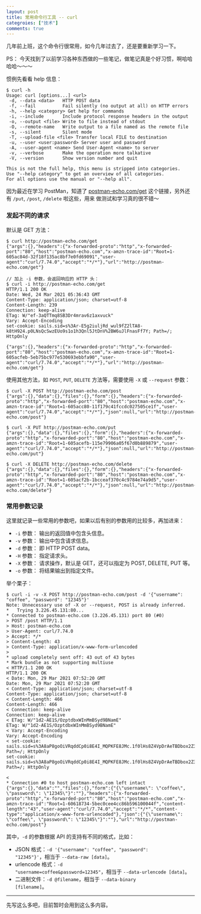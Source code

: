 ```yaml
---
layout: post
title: 常用命令行工具 -- curl
categroies: ["技术"]
comments: true
---
```


几年前上班，这个命令行很常用，如今几年过去了，还是要重新学习一下。

PS： 今天找到了以前学习各种东西做的一些笔记，做笔记真是个好习惯，啊哈哈哈哈～～～

<!--more-->

惯例先看看 help 信息：
```shell
$ curl -h
Usage: curl [options...] <url>
 -d, --data <data>   HTTP POST data
 -f, --fail          Fail silently (no output at all) on HTTP errors
 -h, --help <category> Get help for commands
 -i, --include       Include protocol response headers in the output
 -o, --output <file> Write to file instead of stdout
 -O, --remote-name   Write output to a file named as the remote file
 -s, --silent        Silent mode
 -T, --upload-file <file> Transfer local FILE to destination
 -u, --user <user:password> Server user and password
 -A, --user-agent <name> Send User-Agent <name> to server
 -v, --verbose       Make the operation more talkative
 -V, --version       Show version number and quit

This is not the full help, this menu is stripped into categories.
Use "--help category" to get an overview of all categories.
For all options use the manual or "--help all".
```

因为最近在学习 PostMan，知道了 [postman-echo.com/get](http://postman-echo.com/get) 这个链接，另外还有 <code>/put</code>, <code>/post</code>, <code>/delete</code> 啦这些，用来 做测试和学习真的很不错～

### 发起不同的请求

默认是 GET 方法：
```shell
$ curl http://postman-echo.com/get
{"args":{},"headers":{"x-forwarded-proto":"http","x-forwarded-port":"80","host":"postman-echo.com","x-amzn-trace-id":"Root=1-605ac84d-32f18f135ac8bf7e0fd69091","user-agent":"curl/7.74.0","accept":"*/*"},"url":"http://postman-echo.com/get"}

// 加上 -i 参数，会返回响应的 HTTP 头：
$ curl -i http://postman-echo.com/get
HTTP/1.1 200 OK
Date: Wed, 24 Mar 2021 05:36:43 GMT
Content-Type: application/json; charset=utf-8
Content-Length: 239
Connection: keep-alive
ETag: W/"ef-3aQTTmq8SB3Dr4mrav6z1axvuck"
Vary: Accept-Encoding
set-cookie: sails.sid=s%3Ar-E5g2iuljRd_wul9fZ2lTA8-k8tH924.p0LNsQcSwzEUo9s1o1h3Qnl5JtDnV%2BW6uJlFnasFf7Y; Path=/; HttpOnly

{"args":{},"headers":{"x-forwarded-proto":"http","x-forwarded-port":"80","host":"postman-echo.com","x-amzn-trace-id":"Root=1-605acfeb-5eb75bc977e530693ebbfa90","user-agent":"curl/7.74.0","accept":"*/*"},"url":"http://postman-echo.com/get"}
```

使用其他方法，如 <code>POST</code>, <code>PUT</code>, <code>DELETE</code> 方法等，需要使用 <code>-X</code> 或 <code>--request</code> 参数：
```shell
$ curl -X POST http://postman-echo.com/post
{"args":{},"data":{},"files":{},"form":{},"headers":{"x-forwarded-proto":"http","x-forwarded-port":"80","host":"postman-echo.com","x-amzn-trace-id":"Root=1-605acc80-11f179c41fccdc027505ce1f","user-agent":"curl/7.74.0","accept":"*/*"},"json":null,"url":"http://postman-echo.com/post"}

$ curl -X PUT http://postman-echo.com/put
{"args":{},"data":{},"files":{},"form":{},"headers":{"x-forwarded-proto":"http","x-forwarded-port":"80","host":"postman-echo.com","x-amzn-trace-id":"Root=1-605acefb-115e79906a05f67d0b889879","user-agent":"curl/7.74.0","accept":"*/*"},"json":null,"url":"http://postman-echo.com/put"}

$ curl -X DELETE http://postman-echo.com/delete
{"args":{},"data":{},"files":{},"form":{},"headers":{"x-forwarded-proto":"http","x-forwarded-port":"80","host":"postman-echo.com","x-amzn-trace-id":"Root=1-605acf2b-1bcceaf370c4c9784e74a9d5","user-agent":"curl/7.74.0","accept":"*/*"},"json":null,"url":"http://postman-echo.com/delete"}
```

### 常用参数记录

这里就记录一些常用的参数吧，如果以后有别的参数用的比较多，再加进来：

- <code>-i</code> 参数： 输出的返回值中包含头信息。
- <code>-v</code> 参数： 输出中包含请求信息。
- <code>-d</code> 参数： 即 HTTP POST data。
- <code>-H</code> 参数： 指定请求头。
- <code>-X</code> 参数： 请求操作，默认是 GET，还可以指定为 POST, DELETE, PUT 等。
- <code>-o</code> 参数： 将结果输出到指定文件。

举个栗子：
```shell
$ curl -i -v -X POST http://postman-echo.com/post -d '{"username": "coffee", "password": "12345"}'
Note: Unnecessary use of -X or --request, POST is already inferred.
*   Trying 3.226.45.131:80...
* Connected to postman-echo.com (3.226.45.131) port 80 (#0)
> POST /post HTTP/1.1
> Host: postman-echo.com
> User-Agent: curl/7.74.0
> Accept: */*
> Content-Length: 43
> Content-Type: application/x-www-form-urlencoded
> 
* upload completely sent off: 43 out of 43 bytes
* Mark bundle as not supporting multiuse
< HTTP/1.1 200 OK
HTTP/1.1 200 OK
< Date: Mon, 29 Mar 2021 07:52:20 GMT
Date: Mon, 29 Mar 2021 07:52:20 GMT
< Content-Type: application/json; charset=utf-8
Content-Type: application/json; charset=utf-8
< Content-Length: 466
Content-Length: 466
< Connection: keep-alive
Connection: keep-alive
< ETag: W/"1d2-AE1S/OzptdbxWInMmBSyd9BNamE"
ETag: W/"1d2-AE1S/OzptdbxWInMmBSyd9BNamE"
< Vary: Accept-Encoding
Vary: Accept-Encoding
< set-cookie: sails.sid=s%3A8aP8goOiVRqddCp0i8E4I_MQPKFE8JMc.1f0lHs8Z4VpDrAeTBDbox2Z3lpRiZjX%2FhAWM7tzBB5Q; Path=/; HttpOnly
set-cookie: sails.sid=s%3A8aP8goOiVRqddCp0i8E4I_MQPKFE8JMc.1f0lHs8Z4VpDrAeTBDbox2Z3lpRiZjX%2FhAWM7tzBB5Q; Path=/; HttpOnly

< 
* Connection #0 to host postman-echo.com left intact
{"args":{},"data":"","files":{},"form":{"{\"username\": \"coffee\", \"password\": \"12345\"}":""},"headers":{"x-forwarded-proto":"http","x-forwarded-port":"80","host":"postman-echo.com","x-amzn-trace-id":"Root=1-60618734-5bec0cee4cc86b596100044f","content-length":"43","user-agent":"curl/7.74.0","accept":"*/*","content-type":"application/x-www-form-urlencoded"},"json":{"{\"username\": \"coffee\", \"password\": \"12345\"}":""},"url":"http://postman-echo.com/post"}
```

其中，<code>-d</code> 的参数根据 API 的支持有不同的格式，比如：
- JSON 格式：<code>-d '{"username": "coffee", "password": "12345"}'</code>，相当于 <code>--data-raw [data]</code>。
- urlencode 格式：<code>-d "username=coffee&password=12345"</code>，相当于 <code>--data-urlencode [data]</code>。
- 二进制文件：<code>-d @filename</code>，相当于 <code>--data-binary [filename]</code>。

-----

先写这么多吧，目前暂时会用到这么多内容。




